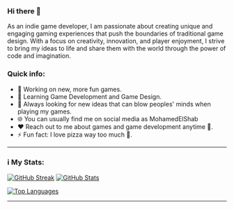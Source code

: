 ### Hi there 👋


As an indie game developer, I am passionate about creating unique and engaging gaming experiences that push the boundaries of traditional game design. With a focus on creativity, innovation, and player enjoyment, I strive to bring my ideas to life and share them with the world through the power of code and imagination.

### Quick info:
- 🔭 Working on new, more fun games.
- 🌱 Learning Game Development and Game Design.
- 🤔 Always looking for new ideas that can blow peoples' minds when playing my games.
- 🌐 You can usually find me on social media as MohamedElShab
- ❤️ Reach out to me about games and game development anytime 🤗.
- ⚡ Fun fact: I love pizza way too much 🍕.

---

### ℹ️ My Stats:
[![GitHub Streak](https://github-readme-streak-stats.herokuapp.com?user=MohamedGamalBarghash&theme=dark)](https://git.io/streak-stats)
[![GitHub Stats](https://github-readme-stats.vercel.app/api/?username=MohamedGamalBarghash&count_private=true&theme=react&showicons=true)](https://github.com/Amr-Wael-Dev)

[![Top Languages](https://github-readme-stats.vercel.app/api/top-langs/?username=MohamedGamalBarghash&layout=compact&theme=vision-friendly-dark)](https://github.com/anuraghazra/github-readme-stats)

---

<!--
**MohamedGamalBarghash/MohamedGamalBarghash** is a ✨ _special_ ✨ repository because its `README.md` (this file) appears on your GitHub profile.

Here are some ideas to get you started:

- 🔭 I’m currently working on ...
- 🌱 I’m currently learning ...
- 👯 I’m looking to collaborate on ...
- 🤔 I’m looking for help with ...
- 💬 Ask me about ...
- 📫 How to reach me: ...
- 😄 Pronouns: ...
- ⚡ Fun fact: ...
-->
